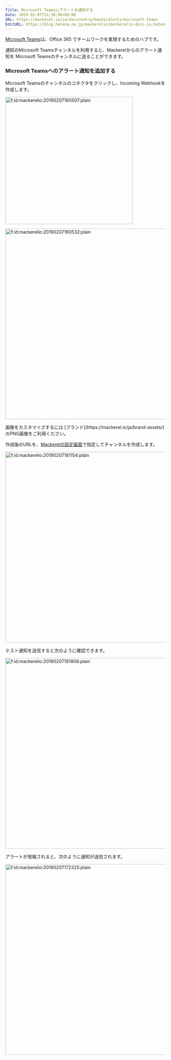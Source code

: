 ```yaml
---
Title: Microsoft Teamsにアラートを通知する
Date: 2019-02-07T11:38:56+09:00
URL: https://mackerel.io/ja/docs/entry/howto/alerts/microsoft-teams
EditURL: https://blog.hatena.ne.jp/mackerelio/mackerelio-docs-ja.hatenablog.mackerel.io/atom/entry/98012380860278659
---
```


[Microsoft Teams](https://teams.microsoft.com)は、Office 365 でチームワークを実現するためのハブです。

通知のMicrosoft Teamsチャンネルを利用すると、Mackerelからのアラート通知を Microsoft Teamsのチャンネルに送ることができます。

### Microsoft Teamsへのアラート通知を追加する
Microsoft Teamsのチャンネルのコネクタをクリックし、Incoming Webhookを作成します。
<p><span itemscope itemtype="http://schema.org/Photograph"><img src="https://cdn-ak.f.st-hatena.com/images/fotolife/m/mackerelio/20190207/20190207160507.png" alt="f:id:mackerelio:20190207160507:plain" title="f:id:mackerelio:20190207160507:plain" class="hatena-fotolife" itemprop="image" width="400"></span></p>
<p><span itemscope itemtype="http://schema.org/Photograph"><img src="https://cdn-ak.f.st-hatena.com/images/fotolife/m/mackerelio/20190207/20190207160532.png" alt="f:id:mackerelio:20190207160532:plain" title="f:id:mackerelio:20190207160532:plain" class="hatena-fotolife" itemprop="image" width="600"></span></p>
画像をカスタマイズするには [ブランド](https://mackerel.io/ja/brand-assets/) のPNG画像をご利用ください。

作成後のURLを、[Mackerelの設定画面](https://mackerel.io/my/channels?new=microsoft-teams)で指定してチャンネルを作成します。
<p><span itemscope itemtype="http://schema.org/Photograph"><img src="https://cdn-ak.f.st-hatena.com/images/fotolife/m/mackerelio/20190207/20190207161154.png" alt="f:id:mackerelio:20190207161154:plain" title="f:id:mackerelio:20190207161154:plain" class="hatena-fotolife" itemprop="image" width="600"></span></p>
テスト通知を送信すると次のように確認できます。
<p><span itemscope itemtype="http://schema.org/Photograph"><img src="https://cdn-ak.f.st-hatena.com/images/fotolife/m/mackerelio/20190207/20190207161808.png" alt="f:id:mackerelio:20190207161808:plain" title="f:id:mackerelio:20190207161808:plain" class="hatena-fotolife" itemprop="image" width="600"></span></p>
アラートが発報されると、次のように通知が送信されます。
<p><span itemscope itemtype="http://schema.org/Photograph"><img src="https://cdn-ak.f.st-hatena.com/images/fotolife/m/mackerelio/20190207/20190207172325.png" alt="f:id:mackerelio:20190207172325:plain" title="f:id:mackerelio:20190207172325:plain" class="hatena-fotolife" itemprop="image" width="600"></span></p>

